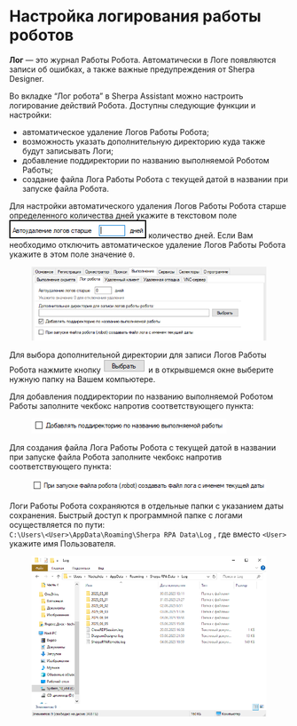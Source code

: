 # Настройка логирования работы роботов

**Лог** —  это журнал Работы Робота. Автоматически в Логе появляются записи об ошибках, а также важные предупреждения от Sherpa Designer.&#x20;

Во вкладке “Лог робота” в Sherpa Assistant  можно настроить логирование действий Робота. Доступны следующие функции и настройки:

* автоматическое удаление Логов Работы Робота;
* возможность указать дополнительную директорию куда также будут записывать Логи;
* добавление поддиректории по названию выполняемой Роботом Работы;
* создание файла Лога Работы Робота с текущей датой в названии при запуске файла Робота.

Для настройки автоматического удаления Логов Работы Робота старше определенного количества дней укажите в текстовом поле ![](../../../../../.gitbook/assets/2025-06-05_21-52-12.png) количество дней. Если Вам необходимо отключить автоматическое удаление Логов Работы Робота укажите в этом поле значение `0`.  &#x20;

<figure><img src="../../../../../.gitbook/assets/изображение (122).png" alt=""><figcaption></figcaption></figure>

Для выбора дополнительной директории для записи Логов Работы Робота нажмите кнопку ![](<../../../../../.gitbook/assets/изображение (124).png>) и в открывшемся окне выберите нужную папку на Вашем компьютере.

Для добавления поддиректории по названию выполняемой Роботом Работы заполните чекбокс напротив соответствующего пункта:&#x20;

<figure><img src="../../../../../.gitbook/assets/изображение (125).png" alt=""><figcaption></figcaption></figure>

Для создания файла Лога Работы Робота с текущей датой в названии при запуске файла Робота заполните чекбокс напротив соответствующего пункта:

<figure><img src="../../../../../.gitbook/assets/изображение (126).png" alt=""><figcaption></figcaption></figure>

Логи Работы Робота сохраняются в отдельные папки с указанием даты сохранения. Быстрый доступ к программной папке с логами осуществляется по пути: \
`C:\Users\<User>\AppData\Roaming\Sherpa RPA Data\Log` , где вместо `<User>` укажите имя Пользователя.

<figure><img src="../../../../../.gitbook/assets/изображение (123).png" alt=""><figcaption></figcaption></figure>
